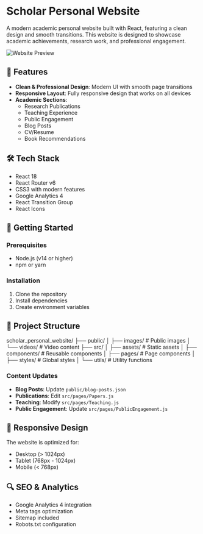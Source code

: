 # Scholar Personal Website

A modern academic personal website built with React, featuring a clean design and smooth transitions. This website is designed to showcase academic achievements, research work, and professional engagement.

![Website Preview](preview.png)

## 🌟 Features

- **Clean & Professional Design**: Modern UI with smooth page transitions
- **Responsive Layout**: Fully responsive design that works on all devices
- **Academic Sections**:
  - Research Publications
  - Teaching Experience
  - Public Engagement
  - Blog Posts
  - CV/Resume
  - Book Recommendations

## 🛠️ Tech Stack

- React 18
- React Router v6
- CSS3 with modern features
- Google Analytics 4
- React Transition Group
- React Icons

## 🚀 Getting Started

### Prerequisites

- Node.js (v14 or higher)
- npm or yarn

### Installation

1. Clone the repository
2. Install dependencies
3. Create environment variables

## 📁 Project Structure
scholar_personal_website/
├── public/
│ ├── images/ # Public images
│ └── videos/ # Video content
├── src/
│ ├── assets/ # Static assets
│ ├── components/ # Reusable components
│ ├── pages/ # Page components
│ ├── styles/ # Global styles
│ └── utils/ # Utility functions

### Content Updates
- **Blog Posts**: Update `public/blog-posts.json`
- **Publications**: Edit `src/pages/Papers.js`
- **Teaching**: Modify `src/pages/Teaching.js`
- **Public Engagement**: Update `src/pages/PublicEngagement.js`

## 📱 Responsive Design

The website is optimized for:
- Desktop (> 1024px)
- Tablet (768px - 1024px)
- Mobile (< 768px)

## 🔍 SEO & Analytics

- Google Analytics 4 integration
- Meta tags optimization
- Sitemap included
- Robots.txt configuration
